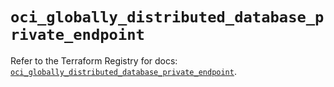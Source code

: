 # `oci_globally_distributed_database_private_endpoint`

Refer to the Terraform Registry for docs: [`oci_globally_distributed_database_private_endpoint`](https://registry.terraform.io/providers/oracle/oci/7.19.0/docs/resources/globally_distributed_database_private_endpoint).
